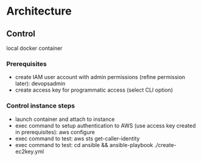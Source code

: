 # Architecture
## Control
local docker container
### Prerequisites
* create IAM user account with admin permissions (refine permission later): devopsadmin
* create access key for programmatic access (select CLI option)
### Control instance steps
* launch container and attach to instance
* exec command to setup authentication to AWS (use access key created in prerequisites): aws configure
* exec command to test: aws sts get-caller-identity
* exec command to test: cd ansible && ansible-playbook ./create-ec2key.yml